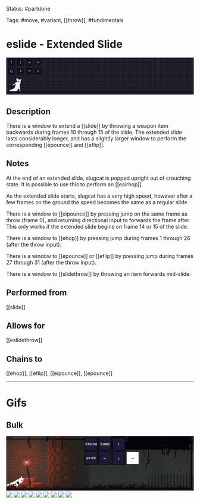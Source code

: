 Status: #partdone

Tags: #move, #variant, [[throw]], #fundimentals

# eslide - Extended Slide
<img src=https://raw.githubusercontent.com/LauraHannah44/Rain-World-Movement/main/Files/eslide_header.gif>

## Description
There is a window to extend a [[slide]] by throwing a weapon item backwards during frames 10 through 15 of the slide. The extended slide lasts considerably longer, and has a slightly larger window to perform the corresponding [[epounce]] and [[eflip]].

## Notes
At the end of an extended slide, slugcat is popped upright out of crouching state. It is possible to use this to perform an [[eairhop]].

As the extended slide starts, slugcat has a very high speed, however after a few frames on the ground the speed becomes the same as a regular slide.

There is a window to [[eipounce]] by pressing jump on the same frame as throw (frame 0), and returning directional input to forwards the frame after. This only works if the extended slide begins on frame 14 or 15 of the slide.

There is a window to [[ehop]] by pressing jump during frames 1 through 26 (after the throw input).

There is a window to [[epounce]] or [[eflip]] by pressing jump during frames 27 through 31 (after the throw input).

There is a window to [[slidethrow]] by throwing an item forwards mid-slide.

## Performed from
[[slide]]

## Allows for
[[eslidethrow]]

## Chains to
[[ehop]], [[eflip]], [[eipounce]], [[epounce]]

___
# Gifs
## Bulk
<img src=https://raw.githubusercontent.com/LauraHannah44/Rain-World-Movement/main/Files/eslide_0.gif>

<img src=https://raw.githubusercontent.com/LauraHannah44/Rain-World-Movement/main/Files/eslide_1.gif>

<img src=https://raw.githubusercontent.com/LauraHannah44/Rain-World-Movement/main/Files/eslide_2.gif>

<img src=https://raw.githubusercontent.com/LauraHannah44/Rain-World-Movement/main/Files/eslide_3.gif>

<img src=https://raw.githubusercontent.com/LauraHannah44/Rain-World-Movement/main/Files/eslide_4.gif>

<img src=https://raw.githubusercontent.com/LauraHannah44/Rain-World-Movement/main/Files/eslide_5.gif>

<img src=https://raw.githubusercontent.com/LauraHannah44/Rain-World-Movement/main/Files/eslide_6.gif>

<img src=https://raw.githubusercontent.com/LauraHannah44/Rain-World-Movement/main/Files/eslide_7.gif>

<img src=https://raw.githubusercontent.com/LauraHannah44/Rain-World-Movement/main/Files/eslide_8.gif>

<img src=https://raw.githubusercontent.com/LauraHannah44/Rain-World-Movement/main/Files/eslide_9.gif>
